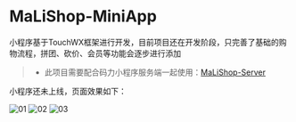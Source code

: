 # MaLiShop-MiniApp

小程序基于TouchWX框架进行开发，目前项目还在开发阶段，只完善了基础的购物流程，拼团、砍价、会员等功能会逐步进行添加

> * 此项目需要配合码力小程序服务端一起使用：[MaLiShop-Server](https://github.com/eoen/MaLiShop-Server)

小程序还未上线，页面效果如下：

![01](https://cdn.maliapi.cn/image/20180820171258.jpg) ![02](https://cdn.maliapi.cn/image/20180820214234.jpg) ![03](https://cdn.maliapi.cn/image/20180820263713.jpg)
